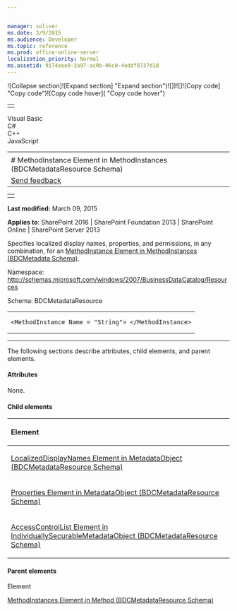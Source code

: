 ```yaml
---


manager: soliver
ms.date: 3/9/2015
ms.audience: Developer
ms.topic: reference
ms.prod: office-online-server
localization_priority: Normal
ms.assetid: 9174eee9-3a97-ac0b-06c0-4eddf8737d18
---
```


![Collapse
section]![Expand
section] "Expand section")![]()![])![]![]()![Copy
code] "Copy code")![Copy code
hover]( "Copy code hover")
<table>
<tbody>
<tr class="odd">
<td align="left"></td>
</tr>
</tbody>
</table>

Visual Basic  
C\#  
C++  
JavaScript  

<table>
<tbody>
<tr class="odd">
<td align="left"><span id="runningHeaderText"></span></td>
</tr>
<tr class="even">
<td align="left"># MethodInstance Element in MethodInstances (BDCMetadataResource Schema)</td>
</tr>
<tr class="odd">
<td align="left"><span id="headfeedbackarea" class="feedbackhead"><a href="javascript:SubmitFeedback(&#39;docthis@Microsoft.com&#39;,&#39;&#39;,&#39;&#39;,&#39;&#39;,&#39;1.0.18082.1225&#39;,&#39;%0\dThank%20you%20for%20your%20feedback.%20The%20developer%20writing%20teams%20use%20your%20feedback%20to%20improve%20documentation.%20While%20we%20are%20reviewing%20your%20feedback,%20we%20may%20send%20you%20e-mail%20to%20ask%20for%20clarification%20or%20feedback%20on%20a%20solution.%20We%20do%20not%20use%20your%20e-mail%20address%20for%20any%20other%20purpose%20and%20we%20delete%20it%20after%20we%20finish%20our%20review.%0\AFor%20further%20information%20about%20the%20privacy%20policies%20of%20Microsoft,%20please%20see%20http://privacy.microsoft.com/en-us/default.aspx.%0\A%0\d&#39;,&#39;Customer%20feedback&#39;);">Send feedback</a></span></td>
</tr>
</tbody>
</table>

<table>
<colgroup>
<col width="100%" />
</colgroup>
<tbody>
<tr class="odd">
<td align="left"></td>
</tr>
</tbody>
</table>

**Last modified:** March 09, 2015

**Applies to**: SharePoint 2016 | SharePoint Foundation 2013 |
SharePoint Online | SharePoint Server 2013

Specifies localized display names, properties, and permissions, in any
combination, for an [MethodInstance Element in
MethodInstances (BDCMetadata
Schema)](methodinstance-element-in-methodinstances-bdcmetadata-schema.md)</span>.

Namespace:
http://schemas.microsoft.com/windows/2007/BusinessDataCatalog/Resources

Schema: BDCMetadataResource

<span codelanguage="other"></span>
<table>
<colgroup>
<col width="100%" />
</colgroup>
<tbody>
<tr class="odd">
<td align="left"><pre><code>&lt;MethodInstance Name = &quot;String&quot;&gt; &lt;/MethodInstance&gt;</code></pre></td>
</tr>
</tbody>
</table>


--------------------------------------------------------------------------------------------------------------------------------------------------------------------------------------------------------------------------------------

The following sections describe attributes, child elements, and parent
elements.

#### Attributes

None.

#### Child elements

<table>
<colgroup>
<col width="100%" />
</colgroup>
<thead>
<tr class="header">
<th align="left"><p>Element</p></th>
</tr>
</thead>
<tbody>
<tr class="odd">
<td align="left"><p><span sdata="link"><a href="localizeddisplaynames-element-in-metadataobject-bdcmetadataresource-schema.htm">LocalizedDisplayNames Element in MetadataObject (BDCMetadataResource Schema)</a></span></p></td>
</tr>
<tr class="even">
<td align="left"><p><span sdata="link"><a href="properties-element-in-metadataobject-bdcmetadataresource-schema.htm">Properties Element in MetadataObject (BDCMetadataResource Schema)</a></span></p></td>
</tr>
<tr class="odd">
<td align="left"><p><span sdata="link"><a href="accesscontrollist-element-in-individuallysecurablemetadataobject-bdcmetadatareso.htm">AccessControlList Element in IndividuallySecurableMetadataObject (BDCMetadataResource Schema)</a></span></p></td>
</tr>
</tbody>
</table>

#### Parent elements

Element

[MethodInstances Element in Method
(BDCMetadataResource
Schema)](methodinstances-element-in-method-bdcmetadataresource-schema.md)</span>








